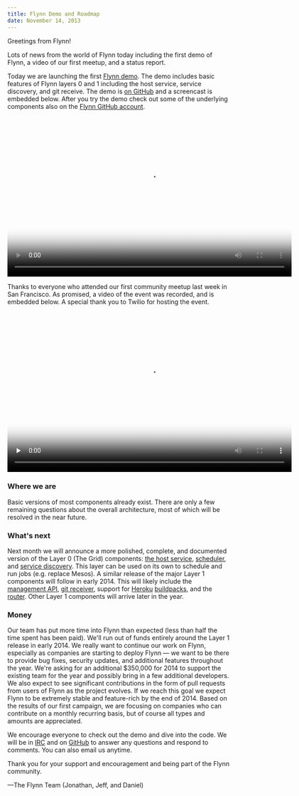 ```yaml
---
title: Flynn Demo and Roadmap
date: November 14, 2013
---
```


Greetings from Flynn!

Lots of news from the world of Flynn today including the first demo of Flynn,
a video of our first meetup, and a status report.

Today we are launching the first [Flynn
demo](https://github.com/flynn/flynn-dev). The demo includes basic features of
Flynn layers 0 and 1 including the host service, service discovery, and git
receive. The demo is [on GitHub](https://github.com/flynn/flynn-dev) and
a screencast is embedded below. After you try the demo check out some of the
underlying components also on the [Flynn GitHub
account](https://github.com/flynn).

<video controls="true" poster="https://s3.amazonaws.com/flynn-media/flynn_demo_2013-11-14.jpeg" width="640" height="360">
  <source src="https://s3.amazonaws.com/flynn-media/flynn_demo_2013-11-14.mp4" type="video/mp4">
  <source src="https://s3.amazonaws.com/flynn-media/flynn_demo_2013-11-14.webm" type="video/webm">
  <img alt="Flynn Demo" src="https://s3.amazonaws.com/flynn-media/flynn_demo_2013-11-14.jpeg" width="640" height="360" title="No video playback capabilities, please download the video." />
</video>

Thanks to everyone who attended our first community meetup last week in San
Francisco. As promised, a video of the event was recorded, and is embedded
below. A special thank you to Twilio for hosting the event.

<video controls="true" preload="none" poster="https://s3.amazonaws.com/flynn-media/flynn_meetup_2013-11-05.jpeg" width="640" height="360">
  <source src="https://s3.amazonaws.com/flynn-media/flynn_meetup_2013-11-05_720p.mp4" type="video/mp4">
  <source src="https://s3.amazonaws.com/flynn-media/flynn_meetup_2013-11-05_720p.webm" type="video/webm">
  <img alt="Flynn Meetup" src="https://s3.amazonaws.com/flynn-media/flynn_meetup_2013-11-05.jpeg" width="640" height="360" title="No video playback capabilities, please download the video." />
</video>

### Where we are

Basic versions of most components already exist. There are only a few remaining
questions about the overall architecture, most of which will be resolved in the
near future.

### What's next

Next month we will announce a more polished, complete, and documented version of
the Layer 0 (The Grid) components: [the host
service](https://github.com/flynn/lorne),
[scheduler](https://github.com/flynn/sampi), and [service
discovery](https://github.com/flynn/go-discover). This layer can be used on its
own to schedule and run jobs (e.g. replace Mesos). A similar release of the
major Layer 1 components will follow in early 2014. This will likely include the
[management API](https://github.com/flynn/flynn-api), [git
receiver](https://github.com/flynn/gitreceive-next), support for
[Heroku](https://github.com/flynn/slugbuilder)
[buildpacks](https://github.com/flynn/slugrunner), and the
[router](https://github.com/flynn/strowger). Other Layer 1 components will
arrive later in the year.

### Money

Our team has put more time into Flynn than expected (less than half the time
spent has been paid). We'll run out of funds entirely around the Layer 1 release
in early 2014. We really want to continue our work on Flynn, especially as
companies are starting to deploy Flynn — we want to be there to provide bug
fixes, security updates, and additional features throughout the year. We're
asking for an additional $350,000 for 2014 to support the existing team for the
year and possibly bring in a few additional developers. We also expect to see
significant contributions in the form of pull requests from users of Flynn as
the project evolves. If we reach this goal we expect Flynn to be extremely
stable and feature-rich by the end of 2014. Based on the results of our first
campaign, we are focusing on companies who can contribute on a monthly recurring
basis, but of course all types and amounts are appreciated.

We encourage everyone to check out the demo and dive into the code. We will be
in [IRC](irc://irc.freenode.net/flynn) and on [GitHub](https://github.com/flynn)
to answer any questions and respond to comments. You can also email
us anytime.

Thank you for your support and encouragement and being part of the Flynn
community.

—The Flynn Team (Jonathan, Jeff, and Daniel)
